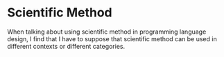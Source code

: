 # Scientific Method

When talking about using scientific method in programming language design,
I find that I have to suppose that scientific method can be used in different contexts or different categories.
